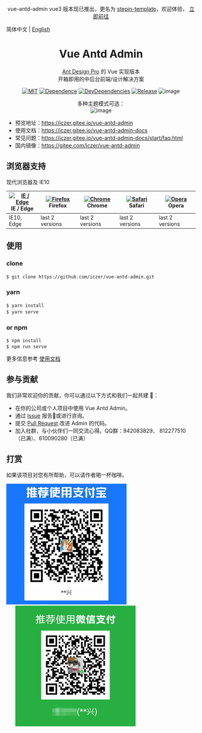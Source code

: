 <p align="center">
  vue-antd-admin vue3 版本现已推出，更名为
  <a href="https://github.com/stepui/stepin-template">stepin-template</a>，欢迎体验，
  <a href="https://github.com/stepui/stepin-template">立即前往</a>
</p>



简体中文 | [English](./README.en-US.md)
<h1 align="center">Vue Antd Admin</h1>

<div align="center">
  
[Ant Design Pro](https://github.com/ant-design/ant-design-pro) 的 Vue 实现版本  
开箱即用的中后台前端/设计解决方案

[![MIT](https://img.shields.io/github/license/iczer/vue-antd-admin)](https://github.com/iczer/vue-antd-admin/blob/master/LICENSE)
[![Dependence](https://img.shields.io/david/iczer/vue-antd-admin)](https://david-dm.org/iczer/vue-antd-admin)
[![DevDependencies](https://img.shields.io/david/dev/iczer/vue-antd-admin)](https://david-dm.org/iczer/vue-antd-admin?type=dev)
[![Release](https://img.shields.io/github/v/release/iczer/vue-antd-admin)](https://github.com/iczer/vue-antd-admin/releases/latest)
![image](./src/assets/img/preview.png)  

多种主题模式可选：  
![image](./src/assets/img/preview-nine.png)
</div>

- 预览地址：https://iczer.gitee.io/vue-antd-admin
- 使用文档：https://iczer.gitee.io/vue-antd-admin-docs
- 常见问题：https://iczer.gitee.io/vue-antd-admin-docs/start/faq.html
- 国内镜像：https://gitee.com/iczer/vue-antd-admin

## 浏览器支持
现代浏览器及 IE10

| [<img src="https://raw.githubusercontent.com/alrra/browser-logos/master/src/edge/edge_48x48.png" alt="IE / Edge" width="24px" height="24px" />](http://godban.github.io/browsers-support-badges/)</br>IE / Edge | [<img src="https://raw.githubusercontent.com/alrra/browser-logos/master/src/firefox/firefox_48x48.png" alt="Firefox" width="24px" height="24px" />](http://godban.github.io/browsers-support-badges/)</br>Firefox | [<img src="https://raw.githubusercontent.com/alrra/browser-logos/master/src/chrome/chrome_48x48.png" alt="Chrome" width="24px" height="24px" />](http://godban.github.io/browsers-support-badges/)</br>Chrome | [<img src="https://raw.githubusercontent.com/alrra/browser-logos/master/src/safari/safari_48x48.png" alt="Safari" width="24px" height="24px" />](http://godban.github.io/browsers-support-badges/)</br>Safari | [<img src="https://raw.githubusercontent.com/alrra/browser-logos/master/src/opera/opera_48x48.png" alt="Opera" width="24px" height="24px" />](http://godban.github.io/browsers-support-badges/)</br>Opera |
| --- | --- | --- | --- | --- |
| IE10, Edge | last 2 versions | last 2 versions | last 2 versions | last 2 versions |

## 使用
### clone
```bash
$ git clone https://github.com/iczer/vue-antd-admin.git
```
### yarn
```bash
$ yarn install
$ yarn serve
```
### or npm
```
$ npm install
$ npm run serve
```
更多信息参考 [使用文档](https://iczer.gitee.io/vue-antd-admin-docs)

## 参与贡献
我们非常欢迎你的贡献，你可以通过以下方式和我们一起共建 :star2:：
- 在你的公司或个人项目中使用 Vue Antd Admin。
- 通过 [Issue](https://github.com/iczer/vue-antd-admin/issues) 报告:bug:或进行咨询。
- 提交 [Pull Request](https://github.com/iczer/vue-antd-admin/pulls) 改进 Admin 的代码。
- 加入社群，与小伙伴们一同交流心得。QQ群：942083829、 812277510（已满）、610090280（已满）

## 打赏
如果该项目对您有所帮助，可以请作者喝一杯咖啡。
<p>
  <img src="./src/assets/img/alipay.png" width="320px" style="display: inline-block;" />
  <img src="./src/assets/img/wechatpay.png" width="320px" style="display: inline-block; margin-left: 24px;" />
</p>

